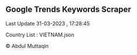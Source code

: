

## Google Trends Keywords Scraper 
 
Last Update 31-03-2023 , 17:28:45

Country List :
VIETNAM.json



© Abdul Muttaqin 
